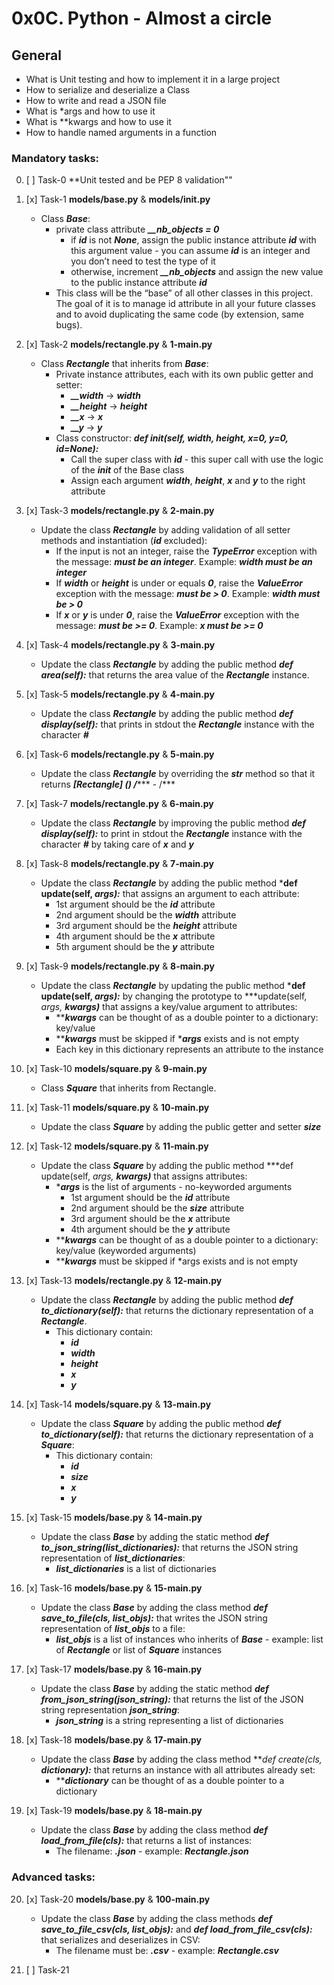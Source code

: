 # 0x0C. Python - Almost a circle

## General
   - What is Unit testing and how to implement it in a large project
   - How to serialize and deserialize a Class
   - How to write and read a JSON file
   - What is *args and how to use it
   - What is **kwargs and how to use it
   - How to handle named arguments in a function


### Mandatory tasks: ###

0. [ ] Task-0 **Unit tested and be PEP 8 validation""

1. [x] Task-1  **models/base.py** & **models/__init__.py**
   - Class ***Base***:
     - private class attribute ***__nb_objects = 0***
       - if ***id*** is not ***None***, assign the public instance attribute ***id*** with this argument value - you can assume ***id*** is an integer and you don’t need to test the type of it
       - otherwise, increment ***__nb_objects*** and assign the new value to the public instance attribute ***id***
     - This class will be the “base” of all other classes in this project. The goal of it is to manage id attribute in all your future classes and to avoid duplicating the same code (by extension, same bugs).

2. [x] Task-2 **models/rectangle.py** & **1-main.py**
   - Class ***Rectangle*** that inherits from ***Base***:
     - Private instance attributes, each with its own public getter and setter:
       - ***__width*** -> ***width***
       - ***__height*** -> ***height***
       - ***__x*** -> ***x***
       - ***__y*** -> ***y***
     - Class constructor: ***def __init__(self, width, height, x=0, y=0, id=None):***
       - Call the super class with ***id*** - this super call with use the logic of the ***__init__*** of the Base class
       - Assign each argument ***width***, ***height***, ***x*** and ***y*** to the right attribute

3. [x] Task-3 **models/rectangle.py** & **2-main.py**
   - Update the class ***Rectangle*** by adding validation of all setter methods and instantiation (***id*** excluded):
     - If the input is not an integer, raise the ***TypeError*** exception with the message: ***<name of the attribute> must be an integer***. Example: ***width must be an integer***
     - If ***width*** or ***height*** is under or equals ***0***, raise the ***ValueError*** exception with the message: ***<name of the attribute> must be > 0***. Example: ***width must be > 0***
     - If ***x*** or ***y*** is under ***0***, raise the ***ValueError*** exception with the message: ***<name of the attribute> must be >= 0***. Example: ***x must be >= 0***

4. [x] Task-4 **models/rectangle.py** & **3-main.py**
   - Update the class ***Rectangle*** by adding the public method ***def area(self):*** that returns the area value of the ***Rectangle*** instance.

5. [x] Task-5 **models/rectangle.py** & **4-main.py**
   - Update the class ***Rectangle*** by adding the public method ***def display(self):*** that prints in stdout the ***Rectangle*** instance with the character ***#***

6. [x] Task-6 **models/rectangle.py** & **5-main.py**
   - Update the class ***Rectangle*** by overriding the ***__str__*** method so that it returns ***[Rectangle] (***<id>***) ***<x>***/***<y>*** - ***<width>***/***<height>******

7. [x] Task-7 **models/rectangle.py** & **6-main.py**
   - Update the class ***Rectangle*** by improving the public method ***def display(self):*** to print in stdout the ***Rectangle*** instance with the character ***#*** by taking care of ***x*** and ***y***

8. [x] Task-8 **models/rectangle.py** & **7-main.py**
   - Update the class ***Rectangle*** by adding the public method ***def update(self, *args):*** that assigns an argument to each attribute:
     - 1st argument should be the ***id*** attribute
     - 2nd argument should be the ***width*** attribute
     - 3rd argument should be the ***height*** attribute
     - 4th argument should be the ***x*** attribute
     - 5th argument should be the ***y*** attribute

9. [x] Task-9 **models/rectangle.py** & **8-main.py**
   - Update the class ***Rectangle*** by updating the public method ***def update(self, *args):*** by changing the prototype to ***update(self, *args, **kwargs)*** that assigns a key/value argument to attributes:
     - *****kwargs*** can be thought of as a double pointer to a dictionary: key/value
     - *****kwargs*** must be skipped if ****args*** exists and is not empty
     - Each key in this dictionary represents an attribute to the instance

10. [x] Task-10 **models/square.py** & **9-main.py**
    - Class ***Square*** that inherits from Rectangle.

11. [x] Task-11 **models/square.py** & **10-main.py**
    - Update the class ***Square*** by adding the public getter and setter ***size***

12. [x] Task-12 **models/square.py** & **11-main.py**
    - Update the class ***Square*** by adding the public method ***def update(self, *args, **kwargs)*** that assigns attributes:
      - ****args*** is the list of arguments - no-keyworded arguments
        - 1st argument should be the ***id*** attribute
        - 2nd argument should be the ***size*** attribute
        - 3rd argument should be the ***x*** attribute
        - 4th argument should be the ***y*** attribute
      - *****kwargs*** can be thought of as a double pointer to a dictionary: key/value (keyworded arguments)
      - *****kwargs*** must be skipped if *args exists and is not empty

13. [x] Task-13 **models/rectangle.py** & **12-main.py**
    - Update the class ***Rectangle*** by adding the public method ***def to_dictionary(self):*** that returns the dictionary representation of a ***Rectangle***.
      - This dictionary contain:
        - ***id***
        - ***width***
        - ***height***
        - ***x***
        - ***y***

14. [x] Task-14 **models/square.py** & **13-main.py**
    - Update the class ***Square*** by adding the public method ***def to_dictionary(self):*** that returns the dictionary representation of a ***Square***:
      - This dictionary contain:
        - ***id***
        - ***size***
        - ***x***
        - ***y***

15. [x] Task-15 **models/base.py** & **14-main.py**
    - Update the class ***Base*** by adding the static method ***def to_json_string(list_dictionaries):*** that returns the JSON string representation of ***list_dictionaries***:
      - ***list_dictionaries*** is a list of dictionaries

16. [x] Task-16 **models/base.py** & **15-main.py**
    - Update the class ***Base*** by adding the class method ***def save_to_file(cls, list_objs):*** that writes the JSON string representation of ***list_objs*** to a file:
      - ***list_objs*** is a list of instances who inherits of ***Base*** - example: list of ***Rectangle*** or list of ***Square*** instances

17. [x] Task-17 **models/base.py** & **16-main.py**
    - Update the class ***Base*** by adding the static method ***def from_json_string(json_string):*** that returns the list of the JSON string representation ***json_string***:
      - ***json_string*** is a string representing a list of dictionaries

18. [x] Task-18 **models/base.py** & **17-main.py**
    - Update the class ***Base*** by adding the class method ***def create(cls, **dictionary):*** that returns an instance with all attributes already set:
      - *****dictionary*** can be thought of as a double pointer to a dictionary

19. [x] Task-19 **models/base.py** & **18-main.py**
    - Update the class ***Base*** by adding the class method ***def load_from_file(cls):*** that returns a list of instances:
      - The filename: ***<Class name>.json*** - example: ***Rectangle.json***

### Advanced tasks: ###

20. [x] Task-20 **models/base.py** & **100-main.py**
    - Update the class ***Base*** by adding the class methods ***def save_to_file_csv(cls, list_objs):*** and ***def load_from_file_csv(cls):*** that serializes and deserializes in CSV:
      - The filename must be: ***<Class name>.csv*** - example: ***Rectangle.csv***

21. [ ] Task-21

